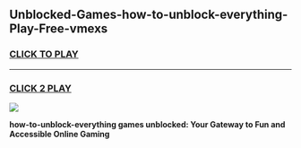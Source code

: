 
## Unblocked-Games-how-to-unblock-everything-Play-Free-vmexs
<h3>
<a href="https://premium76.site?title=how-to-unblock-everything&ref=20M">CLICK TO PLAY</a></h3>
<hr>

<h3>
<a href="https://premium76.site?title=how-to-unblock-everything&ref=20M">CLICK 2 PLAY</a>
  
</h3>

<a href="https://premium76.site?title=how-to-unblock-everything&ref=19M"><img src="https://clearcache.store/games.png"></a>


**how-to-unblock-everything games unblocked: Your Gateway to Fun and Accessible Online Gaming**
